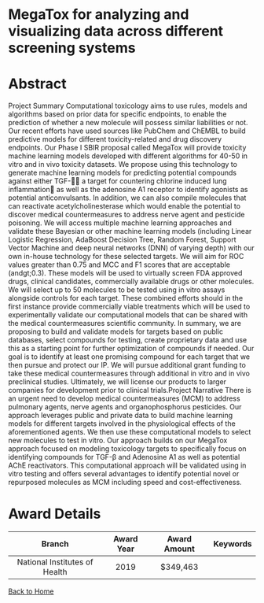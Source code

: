 
MegaTox for analyzing and visualizing data across different screening systems
=============================================================================

# Abstract


Project Summary
Computational toxicology aims to use rules, models and algorithms based on prior data for specific endpoints,
to enable the prediction of whether a new molecule will possess similar liabilities or not. Our recent efforts have
used sources like PubChem and ChEMBL to build predictive models for different toxicity-related and drug
discovery endpoints. Our Phase I SBIR proposal called MegaTox will provide toxicity machine learning models
developed with different algorithms for 40-50 in vitro and in vivo toxicity datasets. We propose using this
technology to generate machine learning models for predicting potential compounds against either TGF- a
target for countering chlorine induced lung inflammation as well as the adenosine A1 receptor to identify agonists
as potential anticonvulsants. In addition, we can also compile molecules that can reactivate acetylcholinesterase
which would enable the potential to discover medical countermeasures to address nerve agent and pesticide
poisoning. We will access multiple machine learning approaches and validate these Bayesian or other machine
learning models (including Linear Logistic Regression, AdaBoost Decision Tree, Random Forest, Support Vector
Machine and deep neural networks (DNN) of varying depth) with our own in-house technology for these selected
targets. We will aim for ROC values greater than 0.75 and MCC and F1 scores that are acceptable (andgt;0.3). These
models will be used to virtually screen FDA approved drugs, clinical candidates, commercially available drugs
or other molecules. We will select up to 50 molecules to be tested using in vitro assays alongside controls for
each target. These combined efforts should in the first instance provide commercially viable treatments which
will be used to experimentally validate our computational models that can be shared with the medical
countermeasures scientific community. In summary, we are proposing to build and validate models for targets
based on public databases, select compounds for testing, create proprietary data and use this as a starting point
for further optimization of compounds if needed. Our goal is to identify at least one promising compound for each
target that we then pursue and protect our IP. We will pursue additional grant funding to take these medical
countermeasures through additional in vitro and in vivo preclinical studies. Ultimately, we will license our products
to larger companies for development prior to clinical trials.Project Narrative
There is an urgent need to develop medical countermeasures (MCM) to address pulmonary agents, nerve agents
and organophosphorus pesticides. Our approach leverages public and private data to build machine learning
models for different targets involved in the physiological effects of the aforementioned agents. We then use these
computational models to select new molecules to test in vitro. Our approach builds on our MegaTox approach
focused on modeling toxicology targets to specifically focus on identifying compounds for TGF-β and Adenosine
A1 as well as potential AChE reactivators. This computational approach will be validated using in vitro testing
and offers several advantages to identify potential novel or repurposed molecules as MCM including speed and
cost-effectiveness.  

# Award Details

|Branch|Award Year|Award Amount|Keywords|
| :---: | :---: | :---: | :---: |
|National Institutes of Health|2019|$349,463||
  
  


[Back to Home](https://github.com/chrischow/dod_sbir_awards/Reports/JH/#2431)